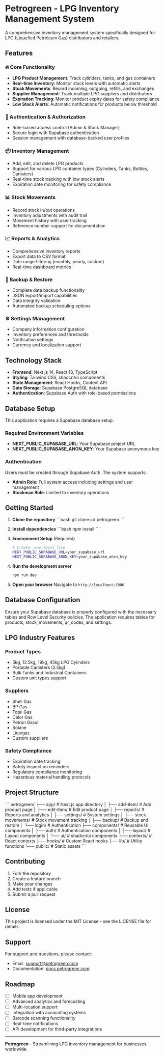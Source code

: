 # Petrogreen - LPG Inventory Management System

A comprehensive inventory management system specifically designed for LPG (Liquefied Petroleum Gas) distributors and retailers.

## Features

### 🔥 Core Functionality
- **LPG Product Management**: Track cylinders, tanks, and gas containers
- **Real-time Inventory**: Monitor stock levels with automatic alerts
- **Stock Movements**: Record incoming, outgoing, refills, and exchanges
- **Supplier Management**: Track multiple LPG suppliers and distributors
- **Expiration Tracking**: Monitor product expiry dates for safety compliance
- **Low Stock Alerts**: Automatic notifications for products below threshold

### 🔐 Authentication & Authorization
- Role-based access control (Admin & Stock Manager)
- Secure login with Supabase authentication
- Session management with database-backed user profiles

### 📦 Inventory Management
- Add, edit, and delete LPG products
- Support for various LPG container types (Cylinders, Tanks, Bottles, Canisters)
- Real-time stock tracking with low stock alerts
- Expiration date monitoring for safety compliance

### 📊 Stock Movements
- Record stock in/out operations
- Inventory adjustments with audit trail
- Movement history with user tracking
- Reference number support for documentation

### 📈 Reports & Analytics
- Comprehensive inventory reports
- Export data to CSV format
- Date range filtering (monthly, yearly, custom)
- Real-time dashboard metrics

### 💾 Backup & Restore
- Complete data backup functionality
- JSON export/import capabilities
- Data integrity validation
- Automated backup scheduling options

### ⚙️ Settings Management
- Company information configuration
- Inventory preferences and thresholds
- Notification settings
- Currency and localization support

## Technology Stack

- **Frontend**: Next.js 14, React 18, TypeScript
- **Styling**: Tailwind CSS, shadcn/ui components
- **State Management**: React Hooks, Context API
- **Data Storage**: Supabase PostgreSQL database
- **Authentication**: Supabase Auth with role-based permissions

## Database Setup

This application requires a Supabase database setup:

### Required Environment Variables
- **NEXT_PUBLIC_SUPABASE_URL**: Your Supabase project URL
- **NEXT_PUBLIC_SUPABASE_ANON_KEY**: Your Supabase anonymous key

### Authentication
Users must be created through Supabase Auth. The system supports:
- **Admin Role**: Full system access including settings and user management
- **Stockman Role**: Limited to inventory operations

## Getting Started

1. **Clone the repository**
   \`\`\`bash
   git clone <repository-url>
   cd petrogreen
   \`\`\`

2. **Install dependencies**
   \`\`\`bash
   npm install
   \`\`\`

3. **Environment Setup** (Required)
   ```bash
   # Create .env.local file
   NEXT_PUBLIC_SUPABASE_URL=your_supabase_url
   NEXT_PUBLIC_SUPABASE_ANON_KEY=your_supabase_anon_key
   ```

4. **Run the development server**
   ```bash
   npm run dev
   ```

5. **Open your browser**
   Navigate to `http://localhost:3000`

## Database Configuration

Ensure your Supabase database is properly configured with the necessary tables and Row Level Security policies. The application requires tables for products, stock_movements, qr_codes, and settings.

## LPG Industry Features

### Product Types
- 5kg, 12.5kg, 19kg, 45kg LPG Cylinders
- Portable Canisters (2.5kg)
- Bulk Tanks and Industrial Containers
- Custom unit types support

### Suppliers
- Shell Gas
- BP Gas
- Total Gas
- Calor Gas
- Petron Gasul
- Solane
- Liquigaz
- Custom suppliers

### Safety Compliance
- Expiration date tracking
- Safety inspection reminders
- Regulatory compliance monitoring
- Hazardous material handling protocols

## Project Structure

\`\`\`
petrogreen/
├── app/                    # Next.js app directory
│   ├── add-item/          # Add product page
│   ├── edit-item/         # Edit product page
│   ├── reports/           # Reports and analytics
│   ├── settings/          # System settings
│   ├── stock-movements/   # Stock movement tracking
│   ├── backup/            # Backup and restore
│   └── login/             # Authentication
├── components/            # Reusable UI components
│   ├── auth/             # Authentication components
│   ├── layout/           # Layout components
│   └── ui/               # shadcn/ui components
├── contexts/             # React contexts
├── hooks/                # Custom React hooks
├── lib/                  # Utility functions
└── public/               # Static assets
\`\`\`

## Contributing

1. Fork the repository
2. Create a feature branch
3. Make your changes
4. Add tests if applicable
5. Submit a pull request

## License

This project is licensed under the MIT License - see the LICENSE file for details.

## Support

For support and questions, please contact:
- Email: support@petrogreen.com
- Documentation: [docs.petrogreen.com](https://docs.petrogreen.com)

## Roadmap

- [ ] Mobile app development
- [ ] Advanced analytics and forecasting
- [ ] Multi-location support
- [ ] Integration with accounting systems
- [ ] Barcode scanning functionality
- [ ] Real-time notifications
- [ ] API development for third-party integrations

---

**Petrogreen** - Streamlining LPG inventory management for businesses worldwide.
